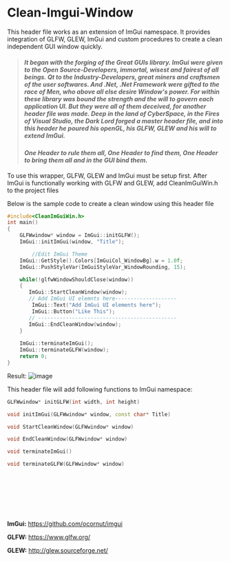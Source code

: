 # Clean-Imgui-Window
This header file works as an extension of ImGui namespace.
It provides integration of GLFW, GLEW, ImGui and custom procedures to create a clean independent GUI window quickly.


> ##### *It began with the forging of the Great GUIs library. ImGui were given to the Open Source-Developers, immortal, wisest and fairest of all beings. Qt to the Industry-Developers, great miners and craftsmen of the user softwares. And .Net, .Net Framework were gifted to the race of Men, who above all else desire Window's power. For within these library was bound the strength and the will to govern each application UI. But they were all of them deceived, for another header file was made. Deep in the land of CyberSpace, in the Fires of Visual Studio, the Dark Lord forged a master header file, and into this header he poured his openGL, his GLFW, GLEW and his will to extend ImGui.*
> 
> 
> #### *One Header to rule them all, One Header to find them, One Header to bring them all and in the GUI bind them.*



To use this wrapper, GLFW, GLEW and ImGui must be setup first.
After ImGui is functionally working with GLFW and GLEW, add CleanImGuiWin.h to the project files

Below is the sample code to create a clean window using this header file
```c++
#include<CleanImGuiWin.h>
int main()
{	
	GLFWwindow* window = ImGui::initGLFW();
	ImGui::initImGui(window, "Title");

        //Edit ImGui Theme
	ImGui::GetStyle().Colors[ImGuiCol_WindowBg].w = 1.0f;
	ImGui::PushStyleVar(ImGuiStyleVar_WindowRounding, 15);

	while(!glfwWindowShouldClose(window))
	{
	   ImGui::StartCleanWindow(window);
	   // Add ImGui UI elemnts here--------------------
	   	ImGui::Text("Add ImGui UI elements here");
		ImGui::Button("Like This");
	   // ---------------------------------------------
	   ImGui::EndCleanWindow(window);
	}
  
	ImGui::terminateImGui();
	ImGui::terminateGLFW(window);
	return 0;
}
```
Result:
![image](https://user-images.githubusercontent.com/52032582/120906921-027dad80-c67b-11eb-9fc0-27bc067352c1.png)


This header file will add following functions to ImGui namespace:
```c++ 
GLFWwindow* initGLFW(int width, int height)
```
```c++ 
void initImGui(GLFWwindow* window, const char* Title)
```
```c++ 
void StartCleanWindow(GLFWwindow* window)
```
```c++ 
void EndCleanWindow(GLFWwindow* window)
```
```c++ 
void terminateImGui()
```
```c++ 
void terminateGLFW(GLFWwindow* window)
```




<br><br><br>
---
**ImGui:** https://github.com/ocornut/imgui

**GLFW:**  https://www.glfw.org/

**GLEW:**  http://glew.sourceforge.net/

